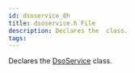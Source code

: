 ```yaml
---
id: dsoservice_8h
title: dsoservice.h File
description: Declares the  class.
tags:
---
```

Declares the <a href="classDsoService">DsoService</a> class.
